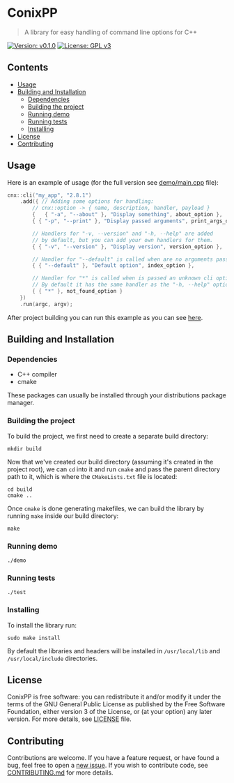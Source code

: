 # ConixPP
> A library for easy handling of command line options for C++

[![Version: v0.1.0](https://img.shields.io/badge/version-v0.1.0-blue)](https://vstan02.github.io/conixpp)
[![License: GPL v3](https://img.shields.io/badge/license-GPL%20v3-blue.svg)](http://www.gnu.org/licenses/gpl-3.0)

## Contents
- [Usage](#usage)
- [Building and Installation](#building-and-installation)
  - [Dependencies](#dependencies)
  - [Building the project](#building-the-project)
  - [Running demo](#running-demo)
  - [Running tests](#running-tests)
  - [Installing](#installing)
- [License](#license)
- [Contributing](#contributing)

## Usage
Here is an example of usage (for the full version see [demo/main.cpp](https://github.com/vstan02/conixpp/blob/master/demo/main.cpp) file):
```cpp
cnx::cli("my_app", "2.8.1")
	.add({ // Adding some options for handling:
		// cnx::option -> { name, description, handler, payload }
		{	{ "-a", "--about" }, "Display something", about_option },
		{ { "-p", "--print" }, "Display passed arguments", print_args_option },

		// Handlers for "-v, --version" and "-h, --help" are added
		// by default, but you can add your own handlers for them.
		{ { "-v", "--version" }, "Display version", version_option },

		// Handler for "--default" is called when are no arguments passed
		{ { "--default" }, "Default option", index_option },

		// Handler for "*" is called when is passed an unknown cli option.
		// By default it has the same handler as the "-h, --help" option.
		{ { "*" }, not_found_option }
	})
	.run(argc, argv);
```

After project building you can run this example as you can see [here](#running-demo).

## Building and Installation

### Dependencies
- C++ compiler
- cmake

These packages can usually be installed through your distributions package manager.

### Building the project
To build the project, we first need to create a separate build directory:
```
mkdir build
```

Now that we've created our build directory (assuming it's created in the project root), we can `cd` into it and run `cmake` and pass the parent directory path to it, which is where the `CMakeLists.txt` file is located:
```
cd build
cmake ..
```

Once `cmake` is done generating makefiles, we can build the library by running `make` inside our build directory:
```
make
```

### Running demo
```
./demo
```

### Running tests
```
./test
```

### Installing
To install the library run:
```
sudo make install
```
By default the libraries and headers will be installed in `/usr/local/lib` and `/usr/local/include` directories.

## License
ConixPP is free software: you can redistribute it and/or modify it under the terms of the GNU General Public License as published by the Free Software Foundation, either version 3 of the License, or (at your option) any later version.
For more details, see [LICENSE](https://github.com/vstan02/conixpp/blob/master/LICENSE) file.

## Contributing
Contributions are welcome.
If you have a feature request, or have found a bug, feel free to open a [new issue](https://github.com/vstan02/conixpp/issues/new).
If you wish to contribute code, see [CONTRIBUTING.md](https://github.com/vstan02/conixpp/blob/master/CONTRIBUTING.md) for more details.
